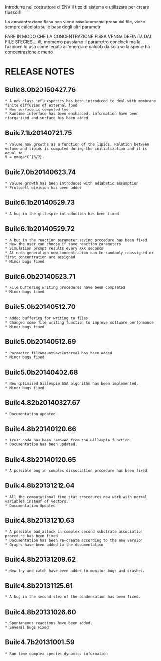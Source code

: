Introdurre nel costruttore di ENV il tipo di sistema e utilizzare per creare flusso!!!

La concentrazione fissa non viene assolutamente presa dal file, viene sempre calcolata sulle base degli altri parametri

FARE IN MODO CHE LA CONCENTRAZIONE FISSA VENGA DEFINITA DAL FILE SPECIES... AL momento passiamo il parametro conclock ma la fuznioen lo usa come legato all'energia
e calcola da sola se la specie ha concentrazione o meno 


RELEASE NOTES
=============

Build8.0b20150427.76
--------------------
	
	* A new class influxspecies has been introduced to deal with membrane finite diffusion of external food
	* New surface is computed too
	* Runtime interface has been enxhanced, information have been riorganized and surface has been added

Build7.1b20140721.75
--------------------
	
	* Volume now growths as a function of the lipids. Relation between volume and lipids is computed during the initialization and it is equal to 
 	V = omega*C^{3/2}.  

Build7.0b20140623.74
--------------------
	
	* Volume growth has been introduced with adiabatic assumption
	* Protocell division has been added 

Build6.1b20140529.73
--------------------
	
	* A bug in the gillespie introduction has been fixed

Build6.1b20140529.72
--------------------
	
	* A bug in the reaction parameter saving procedure has been fixed
	* New the user can choose if save reaction parameters
	* Simulation prompt results every XXX seconds
	* At each generation now concentration can be randomly reassigned or first concentration are assigned
	* Minor bugs fixed

Build6.0b20140523.71
--------------------
	
	* File buffering writing procedures have been completed
	* Minor bugs fixed

Build5.0b20140512.70
--------------------
	
	* Added buffering for writing to files
	* Changed some file writing function to improve software performance
	* Minor bugs fixed 

Build5.0b20140512.69
--------------------
	
	* Parameter fileAmountSaveInterval has been added 
	* Minor bugs fixed 

Build5.0b20140402.68
--------------------
	
	* New optimized Gillespie SSA algorithm has been implemented. 
	* Minor bugs fixed 

Build4.82b20140327.67
--------------------
	
	* Documentation updated 

Build4.8b20140120.66
--------------------
	
	* Trush code has been removed from the Gillespie function.
	* Documentation has been updated.  

Build4.8b20140120.65
--------------------
	
	* A possible bug in complex dissociation procedure has been fixed. 

Build4.8b20131212.64
--------------------
	
	* All the computational time stat procedures now work with normal variables insteaf of vectors. 
	* Documentation Updated

Build4.8b20131210.63
--------------------
	
	* A possible bad_allock in complex second substrate association procedure has been fixed
	* Documentation has been re-create according to the new version 
	* Graphs have been added to the documentation  

Build4.8b20131209.62
--------------------
	
	* New try and catch have been added to monitor bugs and crashes. 

Build4.8b20131125.61
--------------------
	
	* A bug in the second step of the condensation has been fixed. 

Build4.8b20131026.60
--------------------
	
	* Spontaneous reactions have been added. 
	* Several bugs Fixed

Build4.7b20131001.59
--------------------
	
	* Run time complex species dynamics information
